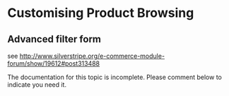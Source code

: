 # Customising Product Browsing

## Advanced filter form

see http://www.silverstripe.org/e-commerce-module-forum/show/19612#post313488

<div class="bad" markdown="1">
The documentation for this topic is incomplete. Please comment below to indicate you need it.
</div>
